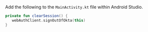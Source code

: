 Add the following to the `MainActivity.kt` file within Android Studio.

```kotlin
private fun clearSession() {
   webAuthClient.signOutOfOkta(this)
}
```
